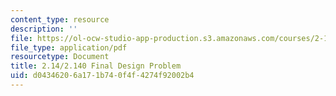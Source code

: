 ```yaml
---
content_type: resource
description: ''
file: https://ol-ocw-studio-app-production.s3.amazonaws.com/courses/2-14-analysis-and-design-of-feedback-control-systems-spring-2014/d04346206a171b740f4f4274f92002b4_MIT2_14S14_Fin_Desgn_Prob.pdf
file_type: application/pdf
resourcetype: Document
title: 2.14/2.140 Final Design Problem
uid: d0434620-6a17-1b74-0f4f-4274f92002b4
---
```


